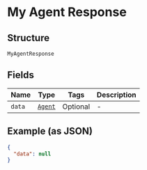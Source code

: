 
# My Agent Response

## Structure

`MyAgentResponse`

## Fields

| Name | Type | Tags | Description |
|  --- | --- | --- | --- |
| `data` | [`Agent`](../../doc/models/agent.md) | Optional | - |

## Example (as JSON)

```json
{
  "data": null
}
```

